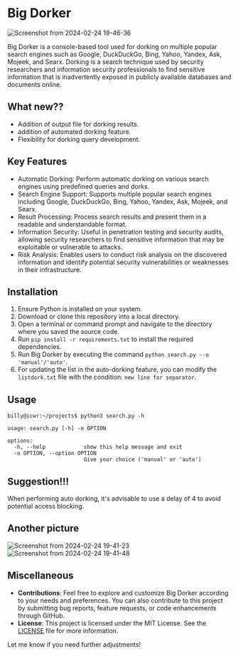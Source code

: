 # Big Dorker
![Screenshot from 2024-02-24 19-46-36](https://github.com/ICWR-TEAM/BigDorker/assets/45759837/ea190d4d-8cc8-4013-bc42-905d029f2a3c)

Big Dorker is a console-based tool used for dorking on multiple popular search engines such as Google, DuckDuckGo, Bing, Yahoo, Yandex, Ask, Mojeek, and Searx. Dorking is a search technique used by security researchers and information security professionals to find sensitive information that is inadvertently exposed in publicly available databases and documents online.

## What new??
- Addition of output file for dorking results.
- addition of automated dorking feature.
- Flexibility for dorking query development.

## Key Features

- Automatic Dorking: Perform automatic dorking on various search engines using predefined queries and dorks.
- Search Engine Support: Supports multiple popular search engines including Google, DuckDuckGo, Bing, Yahoo, Yandex, Ask, Mojeek, and Searx.
- Result Processing: Process search results and present them in a readable and understandable format.
- Information Security: Useful in penetration testing and security audits, allowing security researchers to find sensitive information that may be exploitable or vulnerable to attacks.
- Risk Analysis: Enables users to conduct risk analysis on the discovered information and identify potential security vulnerabilities or weaknesses in their infrastructure.

## Installation

1. Ensure Python is installed on your system.
2. Download or clone this repository into a local directory.
3. Open a terminal or command prompt and navigate to the directory where you saved the source code.
4. Run `pip install -r requirements.txt` to install the required dependencies.
5. Run Big Dorker by executing the command `python search.py --o 'manual'/'auto'`.
6. For updating the list in the auto-dorking feature, you can modify the ```listdork.txt``` file with the condition: ```new line for separator```.

## Usage

```
billy@icwr:~/projects$ python3 search.py -h

usage: search.py [-h] -o OPTION

options:
  -h, --help            show this help message and exit
  -o OPTION, --option OPTION
                        Give your choice ('manual' or 'auto')

```


## Suggestion!!!

When performing auto dorking, it's advisable to use a delay of 4 to avoid potential access blocking.

## Another picture
![Screenshot from 2024-02-24 19-41-23](https://github.com/ICWR-TEAM/BigDorker/assets/45759837/78c11fa8-7b12-41bb-90fe-1735eeb38190)
![Screenshot from 2024-02-24 19-41-48](https://github.com/ICWR-TEAM/BigDorker/assets/45759837/d6356b7a-b43e-4bd5-ac82-6c43f3cc0465)

## Miscellaneous

- **Contributions**: Feel free to explore and customize Big Dorker according to your needs and preferences. You can also contribute to this project by submitting bug reports, feature requests, or code enhancements through GitHub.
- **License**: This project is licensed under the MIT License. See the [LICENSE](LICENSE) file for more information.

Let me know if you need further adjustments!
